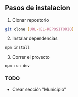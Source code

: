 ## Pasos de instalacion

1. Clonar repositorio
```bash
git clone [URL-DEL-REPOSITORIO]
```

2. Instalar dependencias
```bash
npm install
```

3. Correr el proyecto
```bash
npm run dev
```

### TODO

- Crear sección "Municipio"